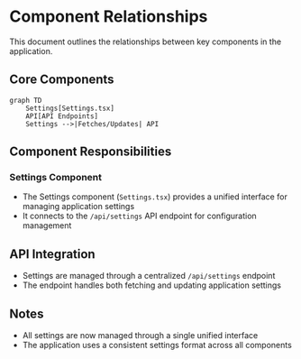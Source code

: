 # Component Relationships

This document outlines the relationships between key components in the application.

## Core Components

```mermaid
graph TD
    Settings[Settings.tsx]
    API[API Endpoints]
    Settings -->|Fetches/Updates| API
```

## Component Responsibilities

### Settings Component
- The Settings component (`Settings.tsx`) provides a unified interface for managing application settings
- It connects to the `/api/settings` API endpoint for configuration management

## API Integration
- Settings are managed through a centralized `/api/settings` endpoint
- The endpoint handles both fetching and updating application settings

## Notes
- All settings are now managed through a single unified interface
- The application uses a consistent settings format across all components
